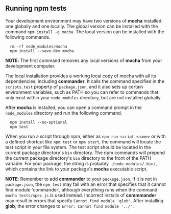 
## Running npm tests

Your development environment may have two versions of **mocha** installed: one globally and one locally. The global version can be installed with the command `npm install -g mocha`. The local version can be installed with the following commands.

```
  rm -rf node_modules/mocha
  npm install --save-dev mocha
```
  
**NOTE**: The first command removes any local versions of **mocha** from your development computer.

The local installation provides a working local copy of mocha with all its dependencies, including **commander**.  It calls the command specified in the `scripts.test` property of `package.json`, and it also sets up certain environment variables, such as PATH so you can refer to commands that only exist within your `node_modules` directory, but are not installed globally.

After **mocha** is installed, you can open a command prompt in the `node_modules` directory and run the following command.

```
  npm install --no-optional
  npm test
```

When you run a script through npm, either as `npm run-script <name>` or with a defined shortcut like  `npm test` or `npm start`, the command will locate the test script in your file system. The test script should be located in the current package directory's `bin` directory. The npm commands will prepend the current package directory's `bin` directory to the front of the PATH variable. For your package, the string is probably `./node_modules/.bin/`, which contains the link to your package's **mocha** executable script.

**NOTE**: Remember to add **commander** to your `package.json`. If it is not in `package.json`,  the `npm test` may fail with an error that specifies that it cannot find module 'commander', although everything runs when the command  `mocha tests/spec.js` is used instead. Incorrect installs
of **commmander** may result in errors that specify `Cannot find module 'glob'`. After installing **glob**, the error changes to `Error: Cannot find module '../'`.